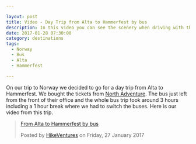 ```yaml
---

layout: post
title: Video - Day Trip from Alta to Hammerfest by bus
description: In this video you can see the scenery when driving with the bus from Alta to Hammerfest in Norway
date: 2017-01-28 07:30:00
category: destinations
tags:
  - Norway
  - Bus
  - Alta
  - Hammerfest

---
```

On our trip to Norway we decided to go for a day trip from Alta to Hammerfest. We bought the tickets from <a href="http://www.northadventure.no">North Adventure</a>. The bus just left from the front of their office and the whole bus trip took around 3 hours including a 1 hour break where we had to switch the buses. Here is our  video from this trip.

<div class="fb-video" data-href="https://www.facebook.com/HikeVentures/videos/966230156810108/" data-width="500" data-show-text="false"><blockquote cite="https://www.facebook.com/HikeVentures/videos/966230156810108/" class="fb-xfbml-parse-ignore"><a href="https://www.facebook.com/HikeVentures/videos/966230156810108/">From Alta to Hammerfest by bus</a><p></p>Posted by <a href="https://www.facebook.com/HikeVentures/">HikeVentures</a> on Friday, 27 January 2017</blockquote></div>
<br>
